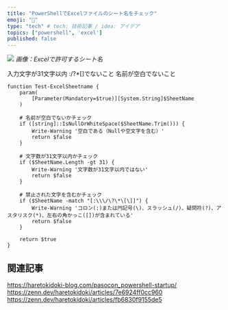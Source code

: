 ```yaml
---
title: "PowerShellでExcelファイルのシート名をチェック"
emoji: "🌟"
type: "tech" # tech: 技術記事 / idea: アイデア
topics: ["powershell", 'excel']
published: false
---
```


![](https://storage.googleapis.com/zenn-user-upload/ec7312f11040-20240624.png)
*画像：Excelで許可するシート名*

入力文字が31文字以内
:\/?*[]でないこと
名前が空白でないこと

```powershell:
function Test-ExcelSheetname {
    param(
        [Parameter(Mandatory=$true)][System.String]$SheetName
    )
    
    # 名前が空白でないかチェック
    if ([string]::IsNullOrWhiteSpace($SheetName.Trim())) {
        Write-Warning '空白である（Nullや空文字を含む）'
        return $false
    }

    # 文字数が31文字以内かチェック
    if ($SheetName.Length -gt 31) {
        Write-Warning '文字数が31文字以内ではない'
        return $false
    }

    # 禁止された文字を含むかチェック
    if ($SheetName -match "[:\\\/\?\*\[\]]") {
        Write-Warning 'コロン(:)または円記号(\)、スラッシュ(/)、疑問符(?)、アスタリスク(*)、左右の角かっこ([])が含まれている'
        return $false
    }

    return $true
}
```

## 関連記事

https://haretokidoki-blog.com/pasocon_powershell-startup/
https://zenn.dev/haretokidoki/articles/7e6924ff0cc960
https://zenn.dev/haretokidoki/articles/fb6830f9155de5
